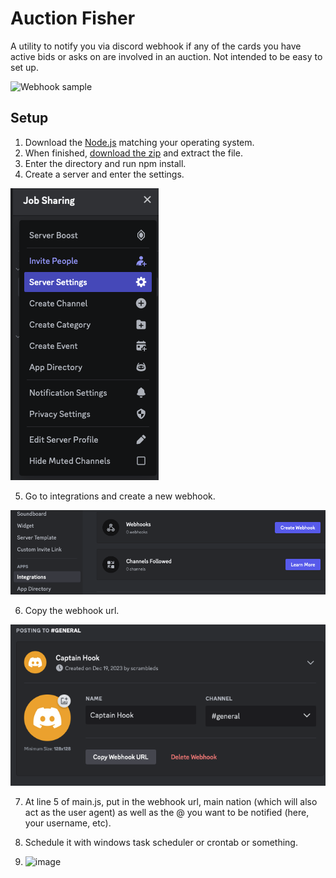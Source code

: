 # Auction Fisher

A utility to notify you via discord webhook if any of the cards you have active bids or asks on are involved in an auction. Not intended to be easy to set up.

![Webhook sample](https://github.com/Kractero/auction-observer/assets/115837402/5186fcc7-b0de-4f5c-afe3-e7c94195479d)

## Setup

1. Download the [Node.js](https://nodejs.org/en/download/current) matching your operating system.
2. When finished, [download the zip](https://codeload.github.com/Kractero/auction-observer/zip/refs/heads/main) and extract the file.
3. Enter the directory and run npm install.
4. Create a server and enter the settings.

![Settings](img/Settings.png)

5. Go to integrations and create a new webhook.

![Integrations](img/Integrations.png)

6. Copy the webhook url.
   
![Webhook](img/Webhook.png)

7. At line 5 of main.js, put in the webhook url, main nation (which will also act as the user agent) as well as the @ you want to be notified (here, your username, etc).
8. Schedule it with windows task scheduler or crontab or something.

9. ![image](https://github.com/Kractero/auction-observer/assets/115837402/5186fcc7-b0de-4f5c-afe3-e7c94195479d)
